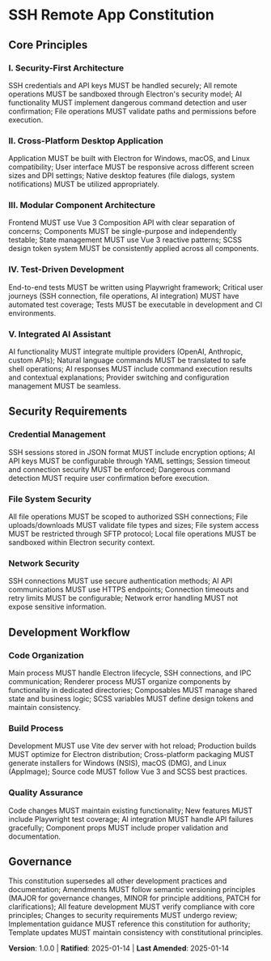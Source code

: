 <!--
Sync Impact Report:
- Version change: 0.0.0 → 1.0.0 (initial constitution creation)
- Modified principles: None (initial constitution)
- Added sections: Core Principles, Security Requirements, Development Workflow, Governance
- Removed sections: None (initial constitution)
- Templates requiring updates:
  ✅ plan-template.md (already references constitution checks)
  ✅ spec-template.md (already includes requirements validation)
  ✅ tasks-template.md (already includes principle-driven task categorization)
- Follow-up TODOs: None (all placeholders filled)
-->

# SSH Remote App Constitution

## Core Principles

### I. Security-First Architecture
SSH credentials and API keys MUST be handled securely; All remote operations MUST be sandboxed through Electron's security model; AI functionality MUST implement dangerous command detection and user confirmation; File operations MUST validate paths and permissions before execution.

### II. Cross-Platform Desktop Application
Application MUST be built with Electron for Windows, macOS, and Linux compatibility; User interface MUST be responsive across different screen sizes and DPI settings; Native desktop features (file dialogs, system notifications) MUST be utilized appropriately.

### III. Modular Component Architecture
Frontend MUST use Vue 3 Composition API with clear separation of concerns; Components MUST be single-purpose and independently testable; State management MUST use Vue 3 reactive patterns; SCSS design token system MUST be consistently applied across all components.

### IV. Test-Driven Development
End-to-end tests MUST be written using Playwright framework; Critical user journeys (SSH connection, file operations, AI integration) MUST have automated test coverage; Tests MUST be executable in development and CI environments.

### V. Integrated AI Assistant
AI functionality MUST integrate multiple providers (OpenAI, Anthropic, custom APIs); Natural language commands MUST be translated to safe shell operations; AI responses MUST include command execution results and contextual explanations; Provider switching and configuration management MUST be seamless.

## Security Requirements

### Credential Management
SSH sessions stored in JSON format MUST include encryption options; AI API keys MUST be configurable through YAML settings; Session timeout and connection security MUST be enforced; Dangerous command detection MUST require user confirmation before execution.

### File System Security
All file operations MUST be scoped to authorized SSH connections; File uploads/downloads MUST validate file types and sizes; File system access MUST be restricted through SFTP protocol; Local file operations MUST be sandboxed within Electron security context.

### Network Security
SSH connections MUST use secure authentication methods; AI API communications MUST use HTTPS endpoints; Connection timeouts and retry limits MUST be configurable; Network error handling MUST not expose sensitive information.

## Development Workflow

### Code Organization
Main process MUST handle Electron lifecycle, SSH connections, and IPC communication; Renderer process MUST organize components by functionality in dedicated directories; Composables MUST manage shared state and business logic; SCSS variables MUST define design tokens and maintain consistency.

### Build Process
Development MUST use Vite dev server with hot reload; Production builds MUST optimize for Electron distribution; Cross-platform packaging MUST generate installers for Windows (NSIS), macOS (DMG), and Linux (AppImage); Source code MUST follow Vue 3 and SCSS best practices.

### Quality Assurance
Code changes MUST maintain existing functionality; New features MUST include Playwright test coverage; AI integration MUST handle API failures gracefully; Component props MUST include proper validation and documentation.

## Governance

This constitution supersedes all other development practices and documentation; Amendments MUST follow semantic versioning principles (MAJOR for governance changes, MINOR for principle additions, PATCH for clarifications); All feature development MUST verify compliance with core principles; Changes to security requirements MUST undergo review; Implementation guidance MUST reference this constitution for authority; Template updates MUST maintain consistency with constitutional principles.

**Version**: 1.0.0 | **Ratified**: 2025-01-14 | **Last Amended**: 2025-01-14
